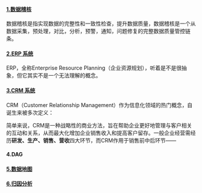 #### [1.数据稽核](https://wiki.mbalib.com/wiki/%E6%95%B0%E6%8D%AE%E7%A8%BD%E6%A0%B8)

数据稽核是指实现数据的完整性和一致性检查，提升数据质量，数据稽核是一个从数据采集，预处理，对比，分析，预警，通知，问题修复的完整数据质量管控链条。

#### [2.ERP 系统](https://zhuanlan.zhihu.com/p/679698010)

ERP，全称Enterprise Resource Planning（企业资源规划），听着是不是很抽象，但它其实不是一个无法理解的概念。

#### [3.CRM 系统](https://www.zhihu.com/question/53964327)

CRM（Customer Relationship Management）作为信息化领域的热门概念，自诞生来被多次定义：

简单来说，CRM是一种战略性的商业方法，旨在帮助企业更好地管理与客户相关的互动和关系，从而最大化增加企业销售收入和提高客户留存。一般企业经营需经历**研发、生产、销售、营收**四大环节，而CRM作用于销售前中后环节——

#### 4.DAG

#### [5.数据地图](https://www.woshipm.com/pd/4520918.html)

#### [6.归因分析](https://zhuanlan.zhihu.com/p/438797669)

